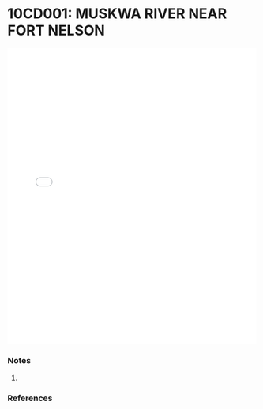 # 10CD001: MUSKWA RIVER NEAR FORT NELSON

<iframe src="/distribution_estimation/_static/stations/10CD001_fdc.html" width="100%" height="600" frameborder="0"></iframe>

### Notes
1. 

### References

